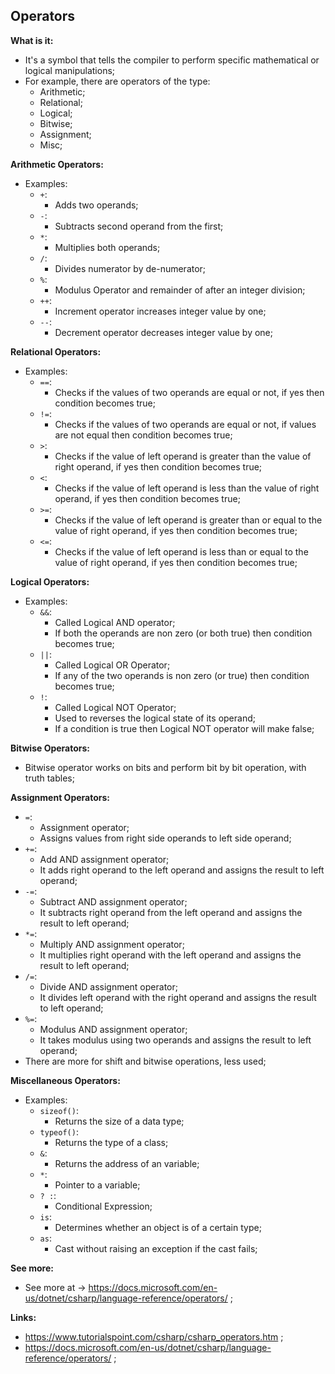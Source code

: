 ## Operators

**What is it:**

- It's a symbol that tells the compiler to perform specific mathematical or logical manipulations;
- For example, there are operators of the type:
  - Arithmetic;
  - Relational;
  - Logical;
  - Bitwise;
  - Assignment;
  - Misc;

**Arithmetic Operators:**

- Examples:
  - `+`:
    - Adds two operands;
  - `-`:
    - Subtracts second operand from the first;
  - `*`:
    - Multiplies both operands;
  - `/`:
    - Divides numerator by de-numerator;
  - `%`:
    - Modulus Operator and remainder of after an integer division;
  - `++`:
    - Increment operator increases integer value by one;
  - `--`:
    - Decrement operator decreases integer value by one;

**Relational Operators:**

- Examples:
  - `==`:
    - Checks if the values of two operands are equal or not, if yes then condition becomes true;
  - `!=`:
    - Checks if the values of two operands are equal or not, if values are not equal then condition becomes true;
  - `>`:
    - Checks if the value of left operand is greater than the value of right operand, if yes then condition becomes true;
  - `<`:
    - Checks if the value of left operand is less than the value of right operand, if yes then condition becomes true;
  - `>=`:
    - Checks if the value of left operand is greater than or equal to the value of right operand, if yes then condition becomes true;
  - `<=`:
    - Checks if the value of left operand is less than or equal to the value of right operand, if yes then condition becomes true;

**Logical Operators:**

- Examples:
  - `&&`:
    - Called Logical AND operator;
    - If both the operands are non zero (or both true) then condition becomes true;
  - `||`:
    - Called Logical OR Operator;
    - If any of the two operands is non zero (or true) then condition becomes true;
  - `!`:
    - Called Logical NOT Operator;
    - Used to reverses the logical state of its operand;
    - If a condition is true then Logical NOT operator will make false;

**Bitwise Operators:**

- Bitwise operator works on bits and perform bit by bit operation, with truth tables;

**Assignment Operators:**

- `=`:
  - Assignment operator;
  - Assigns values from right side operands to left side operand;
- `+=`:
  - Add AND assignment operator;
  - It adds right operand to the left operand and assigns the result to left operand;
- `-=`:
  - Subtract AND assignment operator;
  - It subtracts right operand from the left operand and assigns the result to left operand;
- `*=`:
  - Multiply AND assignment operator;
  - It multiplies right operand with the left operand and assigns the result to left operand;
- `/=`:
  - Divide AND assignment operator;
  - It divides left operand with the right operand and assigns the result to left operand;
- `%=`:
  - Modulus AND assignment operator;
  - It takes modulus using two operands and assigns the result to left operand;
- There are more for shift and bitwise operations, less used;

**Miscellaneous Operators:**

- Examples:
  - `sizeof()`:
    - Returns the size of a data type;
  - `typeof()`:
    - Returns the type of a class;
  - `&`:
    - Returns the address of an variable;
  - `*`:
    - Pointer to a variable;
  - `? :`:
    - Conditional Expression;
  - `is`:
    - Determines whether an object is of a certain type;
  - `as`:
    - Cast without raising an exception if the cast fails;

**See more:**

- See more at -> https://docs.microsoft.com/en-us/dotnet/csharp/language-reference/operators/ ;

**Links:**

- https://www.tutorialspoint.com/csharp/csharp_operators.htm ;
- https://docs.microsoft.com/en-us/dotnet/csharp/language-reference/operators/ ;
